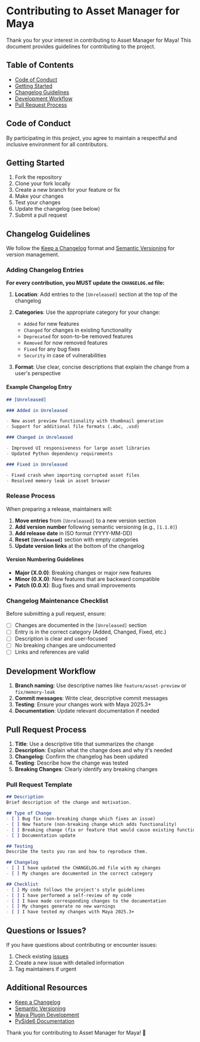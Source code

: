 # Contributing to Asset Manager for Maya

Thank you for your interest in contributing to Asset Manager for Maya! This document provides guidelines for contributing to the project.

## Table of Contents

- [Code of Conduct](#code-of-conduct)
- [Getting Started](#getting-started)
- [Changelog Guidelines](#changelog-guidelines)
- [Development Workflow](#development-workflow)
- [Pull Request Process](#pull-request-process)

## Code of Conduct

By participating in this project, you agree to maintain a respectful and inclusive environment for all contributors.

## Getting Started

1. Fork the repository
2. Clone your fork locally
3. Create a new branch for your feature or fix
4. Make your changes
5. Test your changes
6. Update the changelog (see below)
7. Submit a pull request

## Changelog Guidelines

We follow the [Keep a Changelog](https://keepachangelog.com/en/1.0.0/) format and [Semantic Versioning](https://semver.org/spec/v2.0.0.html) for version management.

### Adding Changelog Entries

**For every contribution, you MUST update the `CHANGELOG.md` file:**

1. **Location**: Add entries to the `[Unreleased]` section at the top of the changelog
2. **Categories**: Use the appropriate category for your change:
   - `Added` for new features
   - `Changed` for changes in existing functionality
   - `Deprecated` for soon-to-be removed features
   - `Removed` for now removed features
   - `Fixed` for any bug fixes
   - `Security` in case of vulnerabilities

3. **Format**: Use clear, concise descriptions that explain the change from a user's perspective

#### Example Changelog Entry

```markdown
## [Unreleased]

### Added in Unreleased

- New asset preview functionality with thumbnail generation
- Support for additional file formats (.abc, .usd)

### Changed in Unreleased

- Improved UI responsiveness for large asset libraries
- Updated Python dependency requirements

### Fixed in Unreleased

- Fixed crash when importing corrupted asset files
- Resolved memory leak in asset browser
```

### Release Process

When preparing a release, maintainers will:

1. **Move entries** from `[Unreleased]` to a new version section
2. **Add version number** following semantic versioning (e.g., `[1.1.0]`)
3. **Add release date** in ISO format (YYYY-MM-DD)
4. **Reset `[Unreleased]`** section with empty categories
5. **Update version links** at the bottom of the changelog

#### Version Numbering Guidelines

- **Major (X.0.0)**: Breaking changes or major new features
- **Minor (0.X.0)**: New features that are backward compatible
- **Patch (0.0.X)**: Bug fixes and small improvements

### Changelog Maintenance Checklist

Before submitting a pull request, ensure:

- [ ] Changes are documented in the `[Unreleased]` section
- [ ] Entry is in the correct category (Added, Changed, Fixed, etc.)
- [ ] Description is clear and user-focused
- [ ] No breaking changes are undocumented
- [ ] Links and references are valid

## Development Workflow

1. **Branch naming**: Use descriptive names like `feature/asset-preview` or `fix/memory-leak`
2. **Commit messages**: Write clear, descriptive commit messages
3. **Testing**: Ensure your changes work with Maya 2025.3+
4. **Documentation**: Update relevant documentation if needed

## Pull Request Process

1. **Title**: Use a descriptive title that summarizes the change
2. **Description**: Explain what the change does and why it's needed
3. **Changelog**: Confirm the changelog has been updated
4. **Testing**: Describe how the change was tested
5. **Breaking Changes**: Clearly identify any breaking changes

### Pull Request Template

```markdown
## Description
Brief description of the change and motivation.

## Type of Change
- [ ] Bug fix (non-breaking change which fixes an issue)
- [ ] New feature (non-breaking change which adds functionality)
- [ ] Breaking change (fix or feature that would cause existing functionality to not work as expected)
- [ ] Documentation update

## Testing
Describe the tests you ran and how to reproduce them.

## Changelog
- [ ] I have updated the CHANGELOG.md file with my changes
- [ ] My changes are documented in the correct category

## Checklist
- [ ] My code follows the project's style guidelines
- [ ] I have performed a self-review of my code
- [ ] I have made corresponding changes to the documentation
- [ ] My changes generate no new warnings
- [ ] I have tested my changes with Maya 2025.3+
```

## Questions or Issues?

If you have questions about contributing or encounter issues:

1. Check existing [issues](https://github.com/mikestumbo/assetManagerforMaya/issues)
2. Create a new issue with detailed information
3. Tag maintainers if urgent

## Additional Resources

- [Keep a Changelog](https://keepachangelog.com/en/1.0.0/)
- [Semantic Versioning](https://semver.org/spec/v2.0.0.html)
- [Maya Plugin Development](https://help.autodesk.com/view/MAYAUL/2025/ENU/)
- [PySide6 Documentation](https://doc.qt.io/qtforpython/)

Thank you for contributing to Asset Manager for Maya! 🎉

